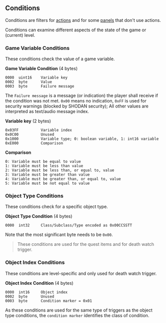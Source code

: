 ## Conditions

Conditions are filters for [actions](Actions.md) and for some [panels](09_Panels/levelPanelEntry.md) that don't use actions.

Conditions can examine different aspects of the state of the game or (current) level.


### Game Variable Conditions

These conditions check the value of a game variable.

**Game Variable Condition** (4 bytes)

    0000  uint16    Variable key
    0002  byte      Value
    0003  byte      Failure message

The ```Failure message``` is a message (or indication) the player shall receive if the condition was not met.
```0x00``` means no indication, ```0xFF``` is used for security warnings (blocked by SHODAN security);
All other values are interpreted as text/audio message index.


**Variable key** (2 bytes)

    0x03FF          Variable index
    0x0C00          Unused
    0x1000          Variable type; 0: boolean variable, 1: int16 variable
    0xE000          Comparison

**Comparison**

    0: Variable must be equal to value
    1: Variable must be less than value
    2: Variable must be less than, or equal to, value
    3: Variable must be greater than value
    4: Variable must be greater than, or equal to, value
    5: Variable must be not equal to value


### Object Type Conditions

These conditions check for a specific object type.

**Object Type Condition** (4 bytes)

    0000  int32     Class/Subclass/Type encoded as 0x00CCSSTT

Note that the most significant byte needs to be ```0x00```. 

> These conditions are used for the quest items and for death watch trigger.


### Object Index Conditions

These conditions are level-specific and only used for death watch trigger.

**Object Index Condition** (4 bytes)

    0000  int16     Object index
    0002  byte      Unused
    0003  byte      Condition marker = 0x01


As these conditions are used for the same type of triggers as the object type conditions, the ```condition marker``` identifies the class of condition.

